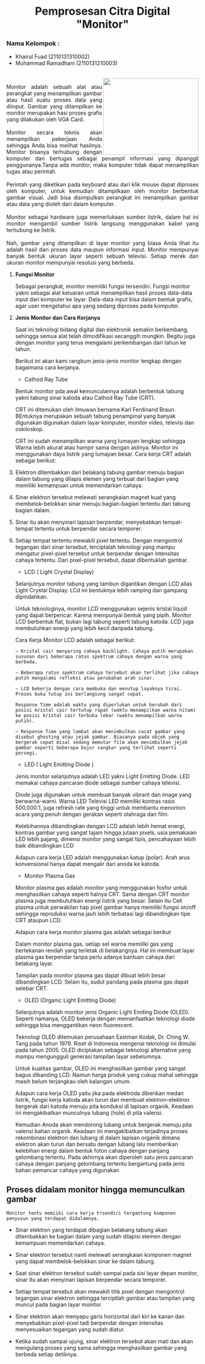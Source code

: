 <h1 align="center">Pemprosesan Citra Digital <br> "Monitor"</h1>

### Nama Kelompok :
- Khairul Fuad (2110131310002)
- Muhammad Ramadhani (2110131210003)
<br>
<img align="right" height="200" width="250" src="https://ssl-product-images.www8-hp.com/digmedialib/prodimg/lowres/c07062905.png">
    
<p align="justify">Monitor adalah sebuah alat atau perangkat yang menampilkan gambar atau hasil suatu proses data yang diinput. Gambar yang ditampilkan ke monitor merupakan hasi proses grafis yang dilakukan oleh VGA Card. <br><br> Monitor secara teknis akan menampilkan pekerjaan Anda sehingga Anda bisa melihat hasilnya. Monitor bisanya terhubung dengan komputer dan bertugas sebagai penampil informasi yang dipanggil penggunanya.Tanpa ada monitor, maka komputer tidak dapat menampilkan tugas atau perintah. <br><br> Perintah yang diketikan pada keyboard atau dari klik mouse dapat diproses oleh komputer, untuk kemudian ditampilkaan oleh monitor berbentuk gambar visual. Jadi bisa disimpulkan perangkat ini menampilkan gambar atau data yang dioleh dari dalam komputer. <br><br> Monitor sebagai hardware juga memerlukaan sumber listrik, dalam hal ini monitor mengambil sumber listrik langsung menggunakan kabel yang terhubung ke listrik.<br><br> Nah, gambar yang ditampilkan di layar monitor yang biasa Anda lihat itu adalah hasil dari proses data maupun informasi input. Monitor mempunyai banyak bentuk ukuran layar seperti sebuah televisi. Setiap merek dan ukuran monitor mempunyai resolusi yang berbeda.</p>


1. __Fungsi Monitor__

    Sebagai perangkat, monitor memiliki fungsi tersendiri. Fungsi monitor yakni sebagai alat keluaran untuk menampilkan hasil proses data-data input dari komputer ke layar. Data-data input bisa dalam bentuk grafis, agar user mengetahui apa yang sedang diproses pada komputer.

2. __Jenis Monitor dan Cara Kerjanya__

    Saat ini teknologi bidang digital dan elektronik semakin berkembang, sehingga semua alat telah dimodifikasi secanggih mungkin. Begitu juga dengan monitor yang terus mengalami perkembangan dari tahun ke tahun.

    Berikut ini akan kami rangkum jenis-jenis monitor lengkap dengan bagaimana cara kerjanya.


    - Cathod Ray Tube

    Bentuk monitor pda awal kemunculannya adalah berbentuk tabung yakni tabung sinar katoda atau Cathod Ray Tube (CRT).

    CRT ini ditemukan oleh ilmuwan bernama Karl Ferdinand Braun. BEntuknya merupakan sebuah tabung penampinal yang banyak digunakan digunakan dalam layar komputer, monitor video, televisi dan oskiloskop.

    CRT ini sudah menampilkan warna yang lumayan lengkap sehingga Warna lebih akurat atau hampir sama dengan aslinya. Monitor ini menggunakan daya listrik yang lumayan besar.
Cara kerja CRT adalah sebagai berikut:
1.  Elektron ditembakkan dari belakang tabung gambar menuju bagian dalam tabung yang dilapis elemen yang terbuat dari bagian yang memiliki kemampuan untuk memendarkan cahaya.
2.  Sinar elektron tersebut melewati serangkaian magnet kuat yang membelok-belokkan sinar menuju bagian-bagian tertentu dari tabung bagian dalam.
3.  Sinar itu akan menyinari lapisan berpendar, menyebabkan tempat-tempat tertentu untuk berpendar secara temporer.
4.  Setiap tempat tertentu mewakili pixel tertentu. Dengan mengontrol tegangan dari sinar tersebut, terciptalah teknologi yang mampu mengatur pixel-pixel tersebut untuk berpendar dengan intensitas cahaya tertentu. Dari pixel-pixel tersebut, dapat dibentuklah gambar.

    - LCD ( Light Crystal Display)

    Selanjutnya monitor tabung yang tambun digantikan dengan LCD alias Light Crystal Display. LCd ini bentuknya lebih ramping dan gampang dipindahkan.

    Untuk teknologinya, monitor LCD menggunakan sejenis kristal liquid yang dapat berpencar. Karena mempunyai bentuk yang pipih.
    Monitor LCD berbentuk flat, bukan lagi tabung seperti tabung katoda. LCD juga membutuhkan energi yang lebih kecil daripada tabung.

    Cara Kerja Monitor LCD adalah sebagai berikut:

        – Kristal cair menyaring cahaya backlight. Cahaya putih merupakan susunan dari beberapa ratus spektrum cahaya dengan warna yang berbeda.

        – Beberapa ratus spektrum cahaya tersebut akan terlihat jika cahaya putih mengalami refleksi atau perubahan arah sinar.

        – LCD bekerja dengan cara membuka dan menutup layaknya tirai. Proses buka tutup ini berlangsung sangat cepat.

        Response Time adalah waktu yang diperlukan untuk berubah dari posisi kristal cair tertutup rapat (waktu menampilkan warna hitam) ke posisi kristal cair terbuka lebar (waktu menampilkan warna putih).

        – Response Time yang lambat akan menimbulkan cacat gambar yang disebut ghosting atau jejak gambar. Biasanya pada objek yang bergerak cepat misal sedang memutar film akan menimbulkan jejak gambar seperti beberapa bujur sangkar yang terlihat seperti persegi.

    - LED ( Light Emitting Diode )

    Jenis monitor selanjutnya adalah LED yakni Light Emitting Diode. LED memakai cahaya pancaran diode sebagai sumber cahaya televisi.

    Diode juga digunakan untuk membuat banyak vibrant dan image yang berwarna-warni. Warna LED Televisi LED memiliki kontras rasio 500,000:1, juga refresh rate yang tinggi untuk membantu menonton acara yang penuh dengan gerakan seperti olahraga dan film.

    Kelebihannya dibandingkan dengan LCD adalah lebih hemat energi, kontras gambar yang sangat tajam hingga jutaan pixels, usia pemakaian LED lebih pajang, dimensi monitor yang sangat tipis, pencahayaan lebih baik dibandingkan LCD

    Adapun cara kerja LED adalah menggunakan katup (polar). Arah arus konvensional hanya dapat mengalir dari anoda ke katoda.

    - Monitor Plasma Gas

    Monitor plasma gas adalah monitor yang menggunakan fosfor untuk menghasilkan cahaya seperti halnya CRT. Sama dengan CRT monitor plasma juga membutuhkan energi listrik yang besar. Selain itu Cell plasma untuk perwakilan tiap pixel gambar hanya memiliki fungsi on/off sehingga reproduksi warna jauh lebih terbatasi lagi dibandingkan tipe CRT ataupun LCD.

    Adapun cara kerja monitor plasma gas adalah sebagai berikut

    Dalam monitor plasma gas, setiap sel warna memiliki gas yang bertekanan rendah yang terletak di belakangnya. Hal ini membuat layar plasma gas berpendar tanpa perlu adanya bantuan cahaya dari belakang layar.

    Tampilan pada monitor plasma gas dapat dibuat lebih besar dibandingkan LCD. Selain itu, sudut pandang pada plasma gas dapat selebar CRT.

    - OLED (Organic Light Emitting Diode)

    Selanjutnya adalah monitor jenis Organic Light Emiting Diode (OLED). Seperti namanya, OLED bekerja dengan memanfaatkan teknologi diode sehingga bisa menggantikan neon fluorescent.

    Teknologi OLED ditemukan perusahaan Eastman Kodak, Dr. Ching W. Tang pada tahun 1979. Riset di Indonesia mengenai teknologi ini dimulai pada tahun 2005. OLED diciptakan sebagai teknologi alternative yang mampu mengungguli generasi tampilan layar sebelumnya.

    Untuk kualitas gambar, OLED ini menghasilkan gambar yang sangat bagus dibanding LCD. Namun harga produk yang cukup mahal sehingga masih belum terjangkau oleh kalangan umum.

    Adapun cara kerja OLED yaitu jika pada elektroda diberikan medan listrik, fungsi kerja katoda akan turun dan membuat elektron-elektron bergerak dari katoda menuju pita konduksi di lapisan organik. Keadaan ini mengakibatkan munculnya lubang (hole) di pita valensi.

    Kemudian Anoda akan mendorong lubang untuk bergerak menuju pita valensi bahan organik. Keadaan ini mengakibatkan terjadinya proses rekombinasi elektron dan lubang di dalam lapisan organik dimana elektron akan turun dan bersatu dengan lubang lalu memberikan kelebihan energi dalam bentuk foton cahaya dengan panjang gelombang tertentu. Pada akhirnya akan diperoleh satu jenis pancaran cahaya dengan panjang gelombang tertentu bergantung pada jenis bahan pemancar cahaya yang digunakan

## Proses didalam monitor hingga memunculkan gambar

    Monitor tentu memiiki cara kerja trsendiri tergantung komponen penyusun yang terdapat didalamnya.


- Sinar elektron yang terdapat dibagian belakang tabung akan ditembakkan ke bagian dalam yang sudah dilapisi elemen dengan kemampuan memendarkan cahaya.

- Sinar elektron tersebut nanti melewati serangkaian komponen magnet yang dapat membelok-belokkan sinar ke dalam tabung.

- Saat sinar elektron tersebut sudah sampai pada sisi layar depan monitor, sinar itu akan menyinari lapisan berpendar secara temporer.

- Setiap tempat tersebut akan mewakili titik pixel dengan mengontrol tegangan sinar elektron sehingga terciptlah gambar atau tampilan yang muncul pada bagian layar monitor.

- Sinar elektron akan menyapu garis horizontal dari kiri ke kanan dan menyebabkan pixel-pixel tadi berpendar dengan intensitas menyesuaikan tegangan yang sudah diatur.

- Ketika sudah sampai ujung, sinar elektron tersebut akan mati dan akan mengulang proses yang sama sehingga menghasilkan gambar yang berbeda setiap detiknya.
